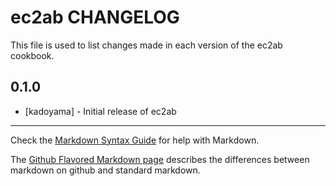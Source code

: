 ec2ab CHANGELOG
===============

This file is used to list changes made in each version of the ec2ab cookbook.

0.1.0
-----
- [kadoyama] - Initial release of ec2ab

- - -
Check the [Markdown Syntax Guide](http://daringfireball.net/projects/markdown/syntax) for help with Markdown.

The [Github Flavored Markdown page](http://github.github.com/github-flavored-markdown/) describes the differences between markdown on github and standard markdown.

